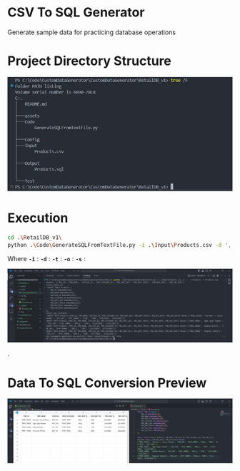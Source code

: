 # CSV To SQL Generator
Generate sample data for practicing database operations



# Project Directory Structure

![screenshot](./RetailDB_v1/Assets/DirectoryStructure.PNG)



# Execution 


```bash
cd .\RetailDB_v1\
python .\Code\GenerateSQLFromTextFile.py -i .\Input\Products.csv -d ',' -t Products -o Products.sql -s Yes

```
Where 
**` -i `**  :
**` -d `**  :
**` -t `**  :
**` -o `**  :
**` -s `**  :


![alt text](.\RetailDB_v1\Assets\ExeccuteTheCode.PNG)

.

# Data To SQL Conversion Preview
![screenshot](./RetailDB_v1/Assets/Conversion.PNG)


